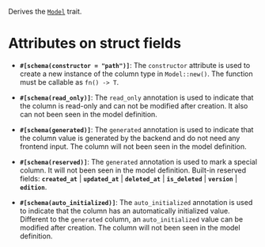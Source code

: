Derives the [`Model`](zino_core::model::Model) trait.

# Attributes on struct fields

- **`#[schema(constructor = "path")]`**: The `constructor` attribute is used to
  create a new instance of the column type in `Model::new()`.
  The function must be callable as `fn() -> T`.

- **`#[schema(read_only)]`**: The `read_only` annotation is used to indicate that
  the column is read-only and can not be modified after creation.
  It also can not been seen in the model definition.

- **`#[schema(generated)]`**: The `generated` annotation is used to indicate that
  the column value is generated by the backend and do not need any frontend input.
  The column will not been seen in the model definition.

- **`#[schema(reserved)]`**: The `generated` annotation is used to mark a special column.
  It will not been seen in the model definition. Built-in reserved fields:
  **`created_at`** | **`updated_at`** | **`deleted_at`** | **`is_deleted`**
  | **`version`** | **`edition`**.

- **`#[schema(auto_initialized)]`**: The `auto_initialized` annotation is used to indicate that
  the column has an automatically initialized value. Different to the `generated` column,
  an `auto_initialized` value can be modified after creation.
  The column will not been seen in the model definition.
